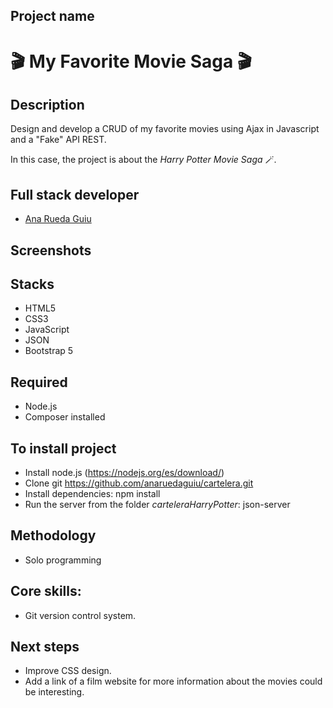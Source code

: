## Project name

<h1>🎬 My Favorite Movie Saga 🎬</h1>

## Description 

Design and develop a CRUD of my favorite movies using Ajax in Javascript and a "Fake" API REST.

In this case, the project is about the *Harry Potter Movie Saga* 🪄.

## Full stack developer
- [Ana Rueda Guiu](https://github.com/anaruedaguiu)

## Screenshots 

## Stacks 
* HTML5 
* CSS3 
* JavaScript
* JSON
* Bootstrap 5

## Required 
* Node.js
* Composer installed

## To install project 
* Install node.js (https://nodejs.org/es/download/)
* Clone git https://github.com/anaruedaguiu/cartelera.git
* Install dependencies: 
    npm install
* Run the server from the folder *carteleraHarryPotter*:
    json-server

## Methodology 
* Solo programming

## Core skills:
* Git version control system.

## Next steps 
* Improve CSS design.
* Add a link of a film website for more information about the movies could be interesting.
